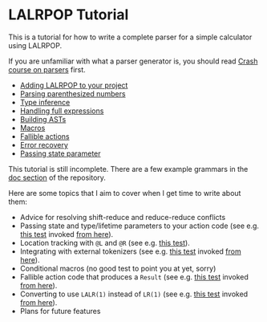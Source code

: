 # LALRPOP Tutorial

This is a tutorial for how to write a complete parser for a simple calculator
using LALRPOP.

If you are unfamiliar with what a parser generator is, you should read
[Crash course on parsers] first.

- [Adding LALRPOP to your project](001_adding_lalrpop.md)
- [Parsing parenthesized numbers](002_paren_numbers.md)
- [Type inference](003_type_inference.md)
- [Handling full expressions](004_full_expressions.md)
- [Building ASTs](005_building_asts.md)
- [Macros](006_macros.md)
- [Fallible actions](007_fallible_actions.md)
- [Error recovery](008_error_recovery.md)
- [Passing state parameter](009_state_parameter.md)

This tutorial is still incomplete. There are a few example grammars in the
[doc section] of the repository.

Here are some topics that I aim to cover when I get time to write about them:

- Advice for resolving shift-reduce and reduce-reduce conflicts
- Passing state and type/lifetime parameters to your action code (see e.g.
  [this test](https://github.com/lalrpop/lalrpop/blob/master/lalrpop-test/src/expr_arena.lalrpop)
  invoked [from here]).
- Location tracking with `@L` and `@R` (see e.g. [this test](https://github.com/lalrpop/lalrpop/blob/master/lalrpop-test/src/intern_tok.lalrpop)).
- Integrating with external tokenizers (see e.g. [this test](https://github.com/lalrpop/lalrpop/blob/master/lalrpop-test/src/expr.lalrpop)
  invoked [from here]).
- Conditional macros (no good test to point you at yet, sorry)
- Fallible action code that produces a `Result` (see e.g. [this test](https://github.com/lalrpop/lalrpop/blob/master/lalrpop-test/src/error.lalrpop)
  invoked [from here]).
- Converting to use `LALR(1)` instead of `LR(1)` (see e.g. [this test](https://github.com/lalrpop/lalrpop/blob/master/lalrpop-test/src/expr_lalr.lalrpop)
  invoked [from here]).
- Plans for future features

[Crash course on parsers]: ../crash_course.md
[from here]: https://github.com/lalrpop/lalrpop/blob/master/lalrpop-test/src/lib.rs
[doc section]: https://github.com/lalrpop/lalrpop/tree/master/doc
